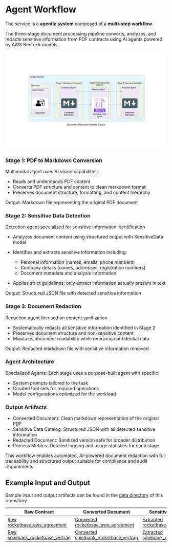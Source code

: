 # Agent Workflow

The service is a **agentic system** composed of a **multi-step workflow**.

The three-stage document processing pipeline converts, analyzes, and redacts sensitive information from PDF contracts using AI agents powered by AWS Bedrock models.

![Agentic Workflow](assets/agentic_workflow.png)

### Stage 1: PDF to Markdown Conversion

Multimodal agent uses AI vision capabilities:

- Reads and understands PDF content
- Converts PDF structure and content to clean markdown format
- Preserves document structure, formatting, and content hierarchy

Output: Markdown file representing the original PDF document

### Stage 2: Sensitive Data Detection

Detection agent specialized for sensitive information identification

- Analyzes document content using structured output with SensitiveData model

- Identifies and extracts sensitive information including:
  - Personal information (names, emails, phone numbers)
  - Company details (names, addresses, registration numbers)
  - Document metadata and analysis information
- Applies strict guidelines: only extract information actually present in text

Output: Structured JSON file with detected sensitive information

### Stage 3: Document Redaction

Redaction agent focused on content sanitization

- Systematically redacts all sensitive information identified in Stage 2
- Preserves document structure and non-sensitive content
- Maintains document readability while removing confidential data

Output: Redacted markdown file with sensitive information removed

### Agent Architecture

Specialized Agents: Each stage uses a purpose-built agent with specific:
- System prompts tailored to the task
- Curated tool sets for required operations
- Model configurations optimized for the workload

### Output Artifacts

- Converted Document: Clean markdown representation of the original PDF
- Sensitive Data Catalog: Structured JSON with all detected sensitive information
- Redacted Document: Sanitized version safe for broader distribution
- Process Metrics: Detailed logging and usage statistics for each stage

This workflow enables automated, AI-powered document redaction with full traceability and structured output suitable for compliance and audit requirements.

## Example Input and Output

Sample input and output artifacts can be found in the [data directory](https://github.com/deadhand777/doc-redaction/data/) of this repository.

Raw Contract | Converted Document | Sensitive Data Catalog | Redacted Document
------------ | ------------------ | ---------------------- | -----------------
[Raw rocketbase_aws_agreement](https://github.com/deadhand777/doc-redaction/blob/main/data/contract/rocketbase_aws_agreement.pdf) | [Converted rocketbase_aws_agreement](https://github.com/deadhand777/doc-redaction/blob/main/data/markdown/rocketbase_aws_agreement.md) | [Extracted rocketbase_aws_agreement](https://github.com/deadhand777/doc-redaction/blob/main/data/confidential/rocketbase_aws_agreement.json) | [Redacted rocketbase_aws_agreement](https://github.com/deadhand777/doc-redaction/blob/main/data/redact/rocketbase_aws_agreement_redacted.md)
[Raw spielbank_rocketbase_vertrag](https://github.com/deadhand777/doc-redaction/blob/main/data/contract/spielbank_rocketbase_vertrag.pdf) | [Converted spielbank_rocketbase_vertrag](https://github.com/deadhand777/doc-redaction/blob/main/data/markdown/spielbank_rocketbase_vertrag.md) | [Extracted spielbank_rocketbase_vertrag](https://github.com/deadhand777/doc-redaction/blob/main/data/confidential/spielbank_rocketbase_vertrag.json) | [Redacted spielbank_rocketbase_vertrag](https://github.com/deadhand777/doc-redaction/blob/main/data/redact/spielbank_rocketbase_vertrag_redacted.md)
